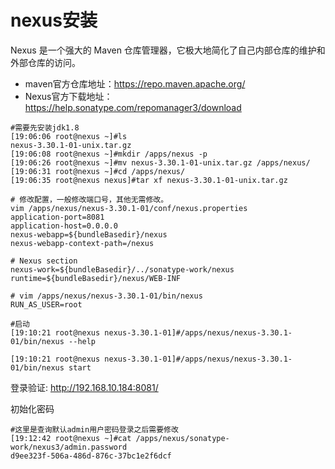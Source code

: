 # nexus安装

Nexus 是一个强大的 Maven 仓库管理器，它极大地简化了自己内部仓库的维护和外部仓库的访问。

- maven官方仓库地址：https://repo.maven.apache.org/
- Nexus官方下载地址：https://help.sonatype.com/repomanager3/download

```
#需要先安装jdk1.8
[19:06:06 root@nexus ~]#ls
nexus-3.30.1-01-unix.tar.gz
[19:06:08 root@nexus ~]#mkdir /apps/nexus -p
[19:06:26 root@nexus ~]#mv nexus-3.30.1-01-unix.tar.gz /apps/nexus/
[19:06:31 root@nexus ~]#cd /apps/nexus/
[19:06:35 root@nexus nexus]#tar xf nexus-3.30.1-01-unix.tar.gz

# 修改配置，一般修改端口号，其他无需修改。  
vim /apps/nexus/nexus-3.30.1-01/conf/nexus.properties
application-port=8081
application-host=0.0.0.0
nexus-webapp=${bundleBasedir}/nexus
nexus-webapp-context-path=/nexus

# Nexus section
nexus-work=${bundleBasedir}/../sonatype-work/nexus
runtime=${bundleBasedir}/nexus/WEB-INF

# vim /apps/nexus/nexus-3.30.1-01/bin/nexus
RUN_AS_USER=root

#启动
[19:10:21 root@nexus nexus-3.30.1-01]#/apps/nexus/nexus-3.30.1-01/bin/nexus --help

[19:10:21 root@nexus nexus-3.30.1-01]#/apps/nexus/nexus-3.30.1-01/bin/nexus start
```

登录验证: http://192.168.10.184:8081/

初始化密码
```
#这里是查询默认admin用户密码登录之后需要修改
[19:12:42 root@nexus ~]#cat /apps/nexus/sonatype-work/nexus3/admin.password
d9ee323f-506a-486d-876c-37bc1e2f6dcf
```
